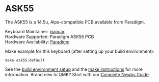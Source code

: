 # ASK55

The ASK55 is a 14.5u, Alps-compatible PCB available from Paradigm.  

Keyboard Maintainer: [yiancar](https://github.com/yiancar)  
Hardware Supported: Paradigm ASK55 PCB  
Hardware Availability: [Paradigm](https://paradigm.parts)

Make example for this keyboard (after setting up your build environment):

    make ask55:default

See the [build environment setup](https://docs.qmk.fm/#/getting_started_build_tools) and the [make instructions](https://docs.qmk.fm/#/getting_started_make_guide) for more information. Brand new to QMK? Start with our [Complete Newbs Guide](https://docs.qmk.fm/#/newbs).
